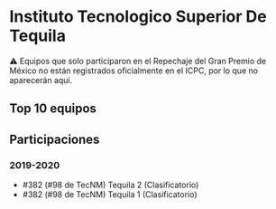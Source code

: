 # Instituto Tecnologico Superior De Tequila

:warning: Equipos que solo participaron en el Repechaje del Gran Premio de México no están registrados oficialmente en el ICPC, por lo que no aparecerán aquí.

## Top 10 equipos


## Participaciones

### 2019-2020

- #382 (#98 de TecNM) Tequila 2 (Clasificatorio)
- #382 (#98 de TecNM) Tequila 1 (Clasificatorio)



